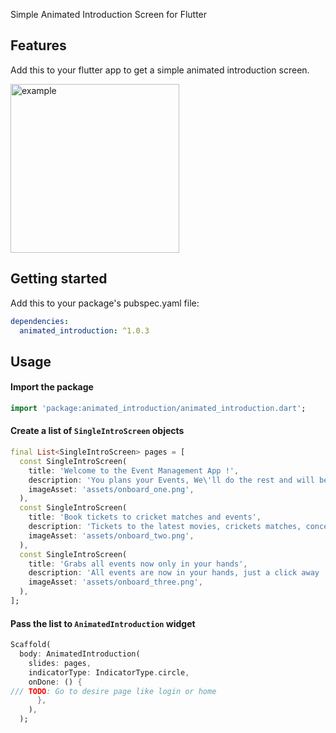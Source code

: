 Simple Animated Introduction Screen for Flutter

## Features

Add this to your flutter app to get a simple animated introduction screen.

<img src="https://raw.githubusercontent.com/ishworpanta10/animated_introduction/main/assets/example_gif.gif" width="270" alt="example">


## Getting started

Add this to your package's pubspec.yaml file:

```yaml
dependencies:
  animated_introduction: ^1.0.3
```

## Usage

#### Import the package

```dart
import 'package:animated_introduction/animated_introduction.dart';
```

#### Create a list of `SingleIntroScreen` objects

```dart
final List<SingleIntroScreen> pages = [
  const SingleIntroScreen(
    title: 'Welcome to the Event Management App !',
    description: 'You plans your Events, We\'ll do the rest and will be the best! Guaranteed!  ',
    imageAsset: 'assets/onboard_one.png',
  ),
  const SingleIntroScreen(
    title: 'Book tickets to cricket matches and events',
    description: 'Tickets to the latest movies, crickets matches, concerts, comedy shows, plus lots more !',
    imageAsset: 'assets/onboard_two.png',
  ),
  const SingleIntroScreen(
    title: 'Grabs all events now only in your hands',
    description: 'All events are now in your hands, just a click away ! ',
    imageAsset: 'assets/onboard_three.png',
  ),
];
```

#### Pass the list to `AnimatedIntroduction` widget

```dart
Scaffold(
  body: AnimatedIntroduction(
    slides: pages,
    indicatorType: IndicatorType.circle,
    onDone: () {
/// TODO: Go to desire page like login or home
      },
    ),
  );
```





